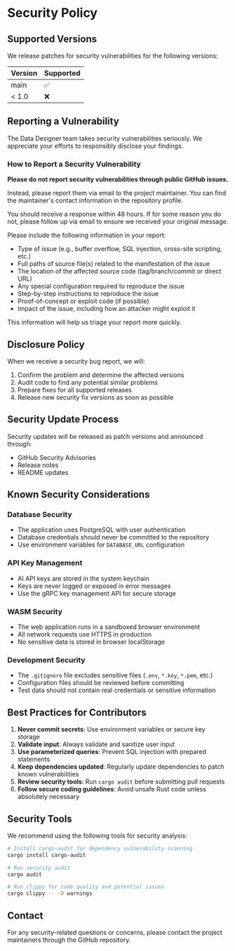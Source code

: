 # Security Policy

## Supported Versions

We release patches for security vulnerabilities for the following versions:

| Version | Supported          |
| ------- | ------------------ |
| main    | :white_check_mark: |
| < 1.0   | :x:                |

## Reporting a Vulnerability

The Data Designer team takes security vulnerabilities seriously. We appreciate your efforts to responsibly disclose your findings.

### How to Report a Security Vulnerability

**Please do not report security vulnerabilities through public GitHub issues.**

Instead, please report them via email to the project maintainer. You can find the maintainer's contact information in the repository profile.

You should receive a response within 48 hours. If for some reason you do not, please follow up via email to ensure we received your original message.

Please include the following information in your report:

- Type of issue (e.g., buffer overflow, SQL injection, cross-site scripting, etc.)
- Full paths of source file(s) related to the manifestation of the issue
- The location of the affected source code (tag/branch/commit or direct URL)
- Any special configuration required to reproduce the issue
- Step-by-step instructions to reproduce the issue
- Proof-of-concept or exploit code (if possible)
- Impact of the issue, including how an attacker might exploit it

This information will help us triage your report more quickly.

## Disclosure Policy

When we receive a security bug report, we will:

1. Confirm the problem and determine the affected versions
2. Audit code to find any potential similar problems
3. Prepare fixes for all supported releases
4. Release new security fix versions as soon as possible

## Security Update Process

Security updates will be released as patch versions and announced through:

- GitHub Security Advisories
- Release notes
- README updates

## Known Security Considerations

### Database Security
- The application uses PostgreSQL with user authentication
- Database credentials should never be committed to the repository
- Use environment variables for `DATABASE_URL` configuration

### API Key Management
- AI API keys are stored in the system keychain
- Keys are never logged or exposed in error messages
- Use the gRPC key management API for secure storage

### WASM Security
- The web application runs in a sandboxed browser environment
- All network requests use HTTPS in production
- No sensitive data is stored in browser localStorage

### Development Security
- The `.gitignore` file excludes sensitive files (`.env`, `*.key`, `*.pem`, etc.)
- Configuration files should be reviewed before committing
- Test data should not contain real credentials or sensitive information

## Best Practices for Contributors

1. **Never commit secrets**: Use environment variables or secure key storage
2. **Validate input**: Always validate and sanitize user input
3. **Use parameterized queries**: Prevent SQL injection with prepared statements
4. **Keep dependencies updated**: Regularly update dependencies to patch known vulnerabilities
5. **Review security tools**: Run `cargo audit` before submitting pull requests
6. **Follow secure coding guidelines**: Avoid unsafe Rust code unless absolutely necessary

## Security Tools

We recommend using the following tools for security analysis:

```bash
# Install cargo-audit for dependency vulnerability scanning
cargo install cargo-audit

# Run security audit
cargo audit

# Run clippy for code quality and potential issues
cargo clippy -- -D warnings
```

## Contact

For any security-related questions or concerns, please contact the project maintainers through the GitHub repository.
